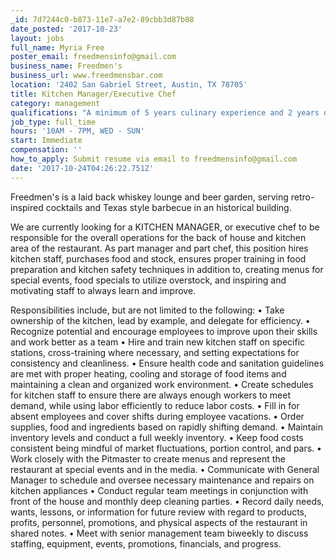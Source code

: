 ```yaml
---
_id: 7d7244c0-b873-11e7-a7e2-89cbb3d87b08
date_posted: '2017-10-23'
layout: jobs
full_name: Myria Free
poster_email: freedmensinfo@gmail.com
business_name: Freedmen's
business_url: www.freedmensbar.com
location: '2402 San Gabriel Street, Austin, TX 78705'
title: Kitchen Manager/Executive Chef
category: management
qualifications: "A minimum of 5 years culinary experience and 2 years of management. Barbecue experience is not required, but is a plus.\r\nFlexible schedule a must, some nights and weekends required.\r\nAbility to work well under pressure while maintaining quality and consistency.\r\nIdeal candidate has been described as reliable, punctual, dedicated, and self-motivated."
job_type: full_time
hours: '10AM - 7PM, WED - SUN'
start: Immediate
compensation: ''
how_to_apply: Submit resume via email to freedmensinfo@gmail.com
date: '2017-10-24T04:26:22.751Z'
---
```

Freedmen's is a laid back whiskey lounge and beer garden, serving retro-inspired cocktails and Texas style barbecue in an historical building. 

We are currently looking for a KITCHEN MANAGER, or executive chef to be responsible for the overall operations for the back of house and kitchen area of the restaurant. As part manager and part chef, this position hires kitchen staff, purchases food and stock, ensures proper training in food preparation and kitchen safety techniques in addition to, creating menus for special events, food specials to utilize overstock, and inspiring and motivating staff to always learn and improve.

Responsibilities include, but are not limited to the following:
•	Take ownership of the kitchen, lead by example, and delegate for efficiency. 
•	Recognize potential and encourage employees to improve upon their skills and work better as a team
•	Hire and train new kitchen staff on specific stations, cross-training where necessary, and setting expectations for consistency and cleanliness.
•	Ensure health code and sanitation guidelines are met with proper heating, cooling and storage of food items and maintaining a clean and organized work environment. 
•	Create schedules for kitchen staff to ensure there are always enough workers to meet demand, while using labor efficiently to reduce labor costs.
•	Fill in for absent employees and cover shifts during employee vacations. 
•	Order supplies, food and ingredients based on rapidly shifting demand. 
•	Maintain inventory levels and conduct a full weekly inventory. 
•	Keep food costs consistent being mindful of market fluctuations, portion control, and pars.
•	Work closely with the Pitmaster to create menus and represent the restaurant at special events and in the media. 
•	Communicate with General Manager to schedule and oversee necessary maintenance and repairs on kitchen appliances
•	Conduct regular team meetings in conjunction with front of the house and monthly deep cleaning parties. 
•	Record daily needs, wants, lessons, or information for future review with regard to products, profits, personnel, promotions, and physical aspects of the restaurant in shared notes.
•	Meet with senior management team biweekly to discuss staffing, equipment, events, promotions, financials, and progress.

